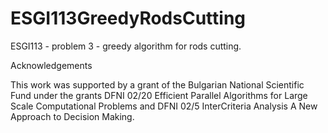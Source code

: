 # ESGI113GreedyRodsCutting

ESGI113 - problem 3 - greedy algorithm for rods cutting.

Acknowledgements

This work was supported by a grant of the Bulgarian National Scientific Fund under the grants DFNI 02/20 Efficient Parallel Algorithms for Large Scale Computational Problems and DFNI 02/5 InterCriteria Analysis A New Approach to Decision Making.
